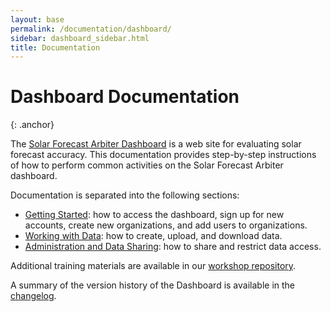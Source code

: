 ```yaml
---
layout: base
permalink: /documentation/dashboard/
sidebar: dashboard_sidebar.html
title: Documentation
---
```


Dashboard Documentation
=======================
{: .anchor}

The [Solar Forecast Arbiter Dashboard](https://dashboard.solarforecastarbiter.org)
is a web site for evaluating solar forecast accuracy. This documentation
provides step-by-step instructions of how to perform common activities on the
Solar Forecast Arbiter dashboard.

Documentation is separated into the following sections:

- [Getting Started](/documentation/dashboard/getting-started): how to access
  the dashboard, sign up for new accounts, create new organizations, and add
  users to organizations.
- [Working with Data](/documentation/dashboard/working-with-data): how to
  create, upload, and download data.
- [Administration and Data Sharing](/documentation/dashboard/administration):
  how to share and restrict data access.

Additional training materials are available in our
[workshop repository](https://github.com/SolarArbiter/workshop).

A summary of the version history of the Dashboard is available in the [changelog](/changelog).

